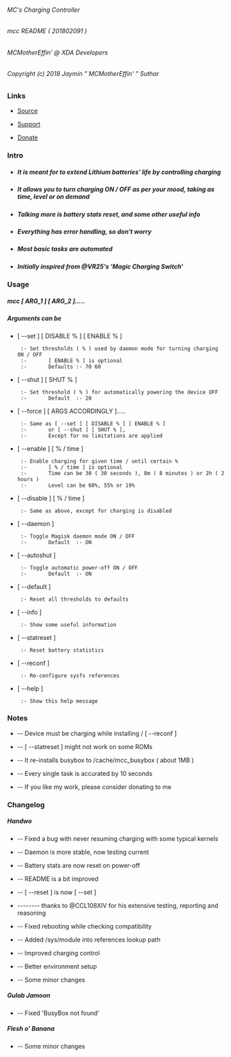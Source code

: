 ###### MC's Charging Controller
###### mcc README ( 201802091 )
###### MCMotherEffin' @ XDA Developers


###### Copyright (c) 2018 Jaymin " MCMotherEffin' " Suthar


### Links


* [Source](https://github.com/Magisk-Modules-Repo/MC-s-Charging-Controller)

* [Support](https://forum.xda-developers.com/apps/magisk/mcs-charging-controller-t3739371)

* [Donate](https://paypal.me/JayminSuthar)


### Intro


* ##### It is meant for to extend Lithium batteries' life by controlling charging

* ##### It allows you to turn charging ON / OFF as per your mood, taking as time, level or on demand

* ##### Talking more is battery stats reset, and some other useful info

* ##### Everything has error handling, so don't worry

* ##### Most basic tasks are automated

* ##### Initially inspired from @VR25's 'Magic Charging Switch'


### Usage


##### mcc [ ARG_1 ] [ ARG_2 ].....

##### Arguments can be

*  [ --set ] [ DISABLE % ] [ ENABLE % ]

        :- Set thresholds ( % ) used by daemon mode for turning charging ON / OFF
        :-       [ ENABLE % ] is optional
        :-       Defaults :- 70 60

*  [ --shut ] [ SHUT % ]

        :- Set threshold ( % ) for automatically powering the device OFF
        :-       Default  :- 20

*  [ --force ] [ ARGS ACCORDINGLY ].....

        :- Same as [ --set ] [ DISABLE % ] [ ENABLE % ]
        :-       or [ --shut ] [ SHUT % ],
        :-       Except for no limitations are applied

*  [ --enable ] [ % / time ]

        :- Enable charging for given time / until certain % 
        :-       [ % / time ] is optional
        :-       Time can be 30 ( 30 seconds ), 8m ( 8 minutes ) or 2h ( 2 hours )
        :-       Level can be 60%, 55% or 19%

*  [ --disable ] [ % / time ]

        :- Same as above, except for charging is disabled

*  [ --daemon ]

        :- Toggle Magisk daemon mode ON / OFF
        :-       Default  :- ON

*  [ --autoshut ]

        :- Toggle automatic power-off ON / OFF
        :-       Default  :- ON

*  [ --default ]

        :- Reset all thresholds to defaults

*  [ --info ]

        :- Show some useful information

*  [ --statreset ]

        :- Reset battery statistics

*  [ --reconf ]

        :- Re-configure sysfs references

*  [ --help ]

        :- Show this help message


### Notes


*  --  Device must be charging while installing / [ --reconf ]

*  --  [ --statreset ] might not work on some ROMs

*  --  It re-installs busybox to /cache/mcc_busybox ( about 1MB )

*  --  Every single task is accurated by 10 seconds

*  --  If you like my work, please consider donating to me


### Changelog


##### Handwo

*  --  Fixed a bug with never resuming charging with some typical kernels
*  --  Daemon is more stable, now testing current
*  --  Battery stats are now reset on power-off
*  --  README is a bit improved
*  --  [ --reset ] is now [ --set ]
*  --------    thanks to @CCL108XIV for his extensive testing, reporting and reasoning

*  --  Fixed rebooting while checking compatibility

*  --  Added /sys/module into references lookup path

*  --  Improved charging control

*  --  Better environment setup

*  --  Some minor changes

##### Gulab Jamoon

*  --  Fixed 'BusyBox not found'

##### Flesh o' Banana

*  --  Some minor changes
